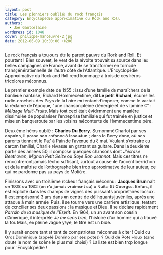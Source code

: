 ```yaml
---
layout: post
title: Les pionniers oubliés du rock français
category: Encyclopédie approximative du Rock and Roll
authors:
  - Joe Gantdelaine
wordpress_id: 1048
cover: philippe-manoeuvre-2.jpg
date: 2012-06-09 10:00:00 +0200
---
```


Le rock français a toujours été le parent pauvre du Rock and Roll. Et pourtant !
Bien souvent, le vent de la révolte trouvait sa source dans les belles campagnes
de France, avant de se transformer en tornade transgénérationnelle de l’autre
côté de l’Atlantique. L’Encyclopédie Approximative du Rock and Roll rend hommage
à trois de ces héros tricolores méconnus.

Le premier exemple date de 1955 : issu d’une famille de maraîchers de la
banlieue nantaise, Richard Hommecentime, dit **Le petit Richard**, écume les
radio-crochets des Pays de la Loire en tentant d’imposer, comme le vantait la
réclame de l’époque, "une chanson pleine d’énergie et de vitamine C" : _Mélange
Multi-Fruits_. Mais tout ceci était évidemment une manière dissimulée de
populariser l’entreprise familiale qui fut trainée en justice et mise en
banqueroute par les voisins mécontents de Hommecentime père.

Deuxième héros oublié : **Charles Du Berry**. Surnommé Charlot par ses copains,
il passe son enfance à Issoudun ; dans le Berry donc, où ses parents tiennent le
Pat’ à Pain de l’avenue du 8 mai. Voulant s’extraire du carcan familial, Charlie
rêvasse en grattant sa guitare. Dans la deuxième partie des années 50, il
compose quelques chansons dont _J’écrase Beethoven_, _Mignon Petit Seize_ ou
_Soye Bon Jeannot_. Mais ces titres ne rencontreront jamais l’écho suffisant,
surtout à cause de l’accent berrichon et de la maîtrise de l’orthographe bien
trop approximative de leur auteur, ce qui ne pardonne pas au pays de Molière.

Finissons avec un troisième rockeur français méconnu : **Jacques Brun** naît en
1928 ou 1932 (on n’a jamais vraiment su) à Nuits-St-Georges. Enfant, il est
exploité dans les champs de vignes des puissants propriétaires locaux. Il est
emprisonné 3 ans dans un centre de délinquants juvéniles, après une attaque à
main armée. Puis, il se tourne vers une carrière artistique, tentant de
concilier ses deux passions : la musique et Dieu. Il se déclare rapidement
_Parrain de la musique de l’Esprit_. En 1964, un an avant son cousin d’Amérique,
il interprète _Je me sens bien_, l’histoire d’un homme qui a trouvé la foi.
Mais, en pleine vague yéyé, le titre est un bide.

Il y aurait encore tant et tant de compatriotes méconnus à citer ! Quid du Gros
Dominique (appelé Domino par ses potes) ? Quid de Pote Houx (sans doute le nom
de scène le plus mal choisi) ? La liste est bien trop longue pour
l’Encyclopédie !
